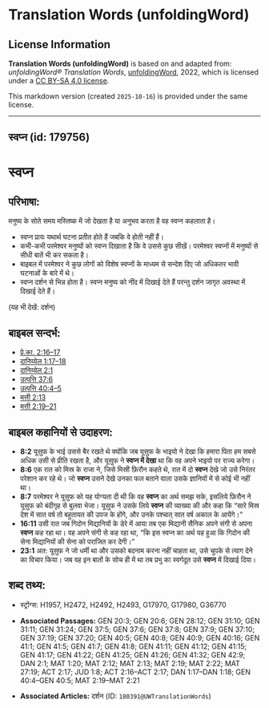 # Translation Words (unfoldingWord)

## License Information

**Translation Words (unfoldingWord)** is based on and adapted from: _unfoldingWord® Translation Words_, [unfoldingWord](https://unfoldingword.org/utw), 2022, which is licensed under a [CC BY-SA 4.0 license](https://creativecommons.org/licenses/by-sa/4.0/legalcode.en).

This markdown version (created `2025-10-16`) is provided under the same license.



--------------------------------

## स्वप्न (id: 179756)

स्वप्न
======

परिभाषा:
--------

मनुष्य के सोते समय मस्तिष्क में जो देखता है या अनुभव करता है वह स्वप्न कहलाता है।

* स्वप्न प्रायः यथार्थ घटना प्रतीत होते हैं जबकि वे होती नहीं हैं।
* कभी\-कभी परमेश्वर मनुष्यों को स्वप्न दिखाता है कि वे उससे कुछ सीखें। परमेश्वर स्वप्नों में मनुष्यों से सीधी बातें भी कर सकता है।
* बाइबल में परमेश्वर ने कुछ लोगों को विशेष स्वप्नों के माध्यम से सन्देश दिए जो अधिकतर भावी घटनाओं के बारे में थे।
* स्वप्न दर्शन से भिन्न होता है। स्वप्न मनुष्य को नींद में दिखाई देते हैं परन्तु दर्शन जागृत अवस्था में दिखाई देते हैं।

(यह भी देखें: दर्शन)

बाइबल सन्दर्भ:
--------------

* [प्रे.का. 2:16–17](https://ref.ly/Acts2:16-Acts2:17)
* [दानिय्येल 1:17–18](https://ref.ly/Dan1:17-Dan1:18)
* [दानिय्येल 2:1](https://ref.ly/Dan2:1)
* [उत्पत्ति 37:6](https://ref.ly/Gen37:6)
* [उत्पत्ति 40:4–5](https://ref.ly/Gen40:4-Gen40:5)
* [मत्ती 2:13](https://ref.ly/Matt2:13)
* [मत्ती 2:19–21](https://ref.ly/Matt2:19-Matt2:21)

बाइबल कहानियों से उदाहरण:
-------------------------

* **8:2** यूसुफ के भाई उससे बैर रखते थे क्योंकि जब यूसुफ के भाइयो ने देखा कि हमारा पिता हम सबसे अधिक उसी से प्रीति रखता है, और यूसुफ ने **स्वप्न में देखा** था कि वह अपने भाइयो पर राज्य करेगा।
* **8:6** एक रात को मिस्र के राजा ने, जिसे मिस्री फ़िरौन कहते थे, रात में दो **स्वप्न** देखे जो उसे निरंतर परेशान कर रहे थे। जो **स्वप्न** उसने देखे उनका फल बताने वाला उसके ज्ञानियों में से कोई भी नहीं था।
* **8:7** परमेश्वर ने यूसुफ को यह योग्यता दी थी कि वह **स्वप्न** का अर्थ समझ सके, इसलिये फ़िरौन ने यूसुफ को बंदीगृह से बुलवा भेजा। यूसुफ ने उसके लिये **स्वप्न** की व्याख्या की और कहा कि “सारे मिस्र देश में सात वर्ष तो बहुतायत की उपज के होंगे, और उनके पश्चात् सात वर्ष अकाल के आयेंगे।”
* **16:11** उसी रात जब गिदोन मिद्यानियों के डेरे में आया तब एक मिद्यानी सैनिक अपने संगी से अपना **स्वप्न** कह रहा था। वह अपने संगी से कह रहा था, “कि इस स्वप्न का अर्थ यह हुआ कि गिदोन की सेना मिद्यानियों की सेना को पराजित कर देगी।”
* **23:1** अत: यूसुफ ने जो धर्मी था और उसको बदनाम करना नहीं चाहता था, उसे चुपके से त्याग देने का विचार किया। जब वह इन बातों के सोच ही में था तब प्रभु का स्वर्गदूत उसे **स्वप्न** में दिखाई दिया।

शब्द तथ्य:
----------

* स्ट्रोंग्स: H1957, H2472, H2492, H2493, G17970, G17980, G36770

* **Associated Passages:** GEN 20:3; GEN 20:6; GEN 28:12; GEN 31:10; GEN 31:11; GEN 31:24; GEN 37:5; GEN 37:6; GEN 37:8; GEN 37:9; GEN 37:10; GEN 37:19; GEN 37:20; GEN 40:5; GEN 40:8; GEN 40:9; GEN 40:16; GEN 41:1; GEN 41:5; GEN 41:7; GEN 41:8; GEN 41:11; GEN 41:12; GEN 41:15; GEN 41:17; GEN 41:22; GEN 41:25; GEN 41:26; GEN 41:32; GEN 42:9; DAN 2:1; MAT 1:20; MAT 2:12; MAT 2:13; MAT 2:19; MAT 2:22; MAT 27:19; ACT 2:17; JUD 1:8; ACT 2:16–ACT 2:17; DAN 1:17–DAN 1:18; GEN 40:4–GEN 40:5; MAT 2:19–MAT 2:21
* **Associated Articles:** दर्शन (ID: `180391@UWTranslationWords`)

